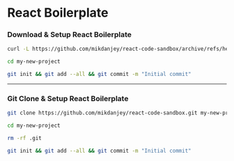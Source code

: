 # React Boilerplate

### Download & Setup React Boilerplate

```bash
curl -L https://github.com/mikdanjey/react-code-sandbox/archive/refs/heads/main.zip | bsdtar -xvf- && mv react-code-sandbox-main my-new-project
```

```bash
cd my-new-project
```

```bash
git init && git add --all && git commit -m "Initial commit"
```

---

### Git Clone & Setup React Boilerplate

```bash
git clone https://github.com/mikdanjey/react-code-sandbox.git my-new-project
```

```bash
cd my-new-project
```

```bash
rm -rf .git
```

```bash
git init && git add --all && git commit -m "Initial commit"
```
